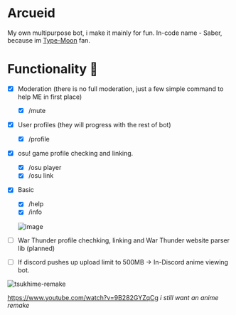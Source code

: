 # Arcueid
My own multipurpose bot, i make it mainly for fun. In-code name - Saber, because im [Type-Moon](https://www.youtube.com/channel/UC2SPttwqD13PoROoLR_NKUg) fan.

# Functionality :rocket:
- [x] Moderation (there is no full moderation, just a few simple command to help ME in first place)
  - [x] /mute
- [x] User profiles (they will progress with the rest of bot)
  - [x] /profile
- [x] osu! game profile checking and linking.
  - [x] /osu player
  - [x] /osu link

- [x] Basic
  - [x] /help
  - [x] /info
  
  ![image](https://user-images.githubusercontent.com/49173264/179756421-4b0633d6-7817-47f1-8a0f-148138e8b42f.png)

- [ ] War Thunder profile chechking, linking and War Thunder website parser lib (planned)
- [ ] If discord pushes up upload limit to 500MB -> In-Discord anime viewing bot.

![tsukhime-remake](https://user-images.githubusercontent.com/49173264/179757105-ddc86a78-dc6d-419a-8e59-96d856d3a0f9.gif)

https://www.youtube.com/watch?v=9B282GYZqCg *i still want an anime remake*
